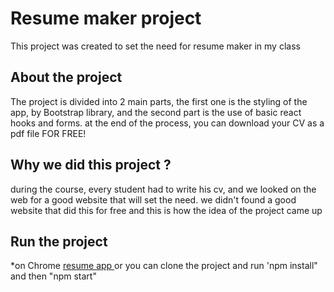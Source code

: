<h1> Resume maker project</h1>

This project was created to set the need for resume maker in my class

<h2> About the project </h2>
The project is divided into 2 main parts, the first one is the styling of the app, by Bootstrap library, and the second part is the use of basic react hooks and forms.
at the end of the process, you can download your CV as a pdf file FOR FREE!  

<h2> Why we did this project ? </h2>
during the course, every student had to write his cv, and we looked on the web for a good website that will set the need.
we didn't found a good website that did this for free and this is how the idea of the project came up


<h2> Run the project </h2>
*on Chrome
<a href="https://bejewelled-arithmetic-1d0179.netlify.app"> resume app </a>
or you can clone the project and run 'npm install" and then "npm start"
